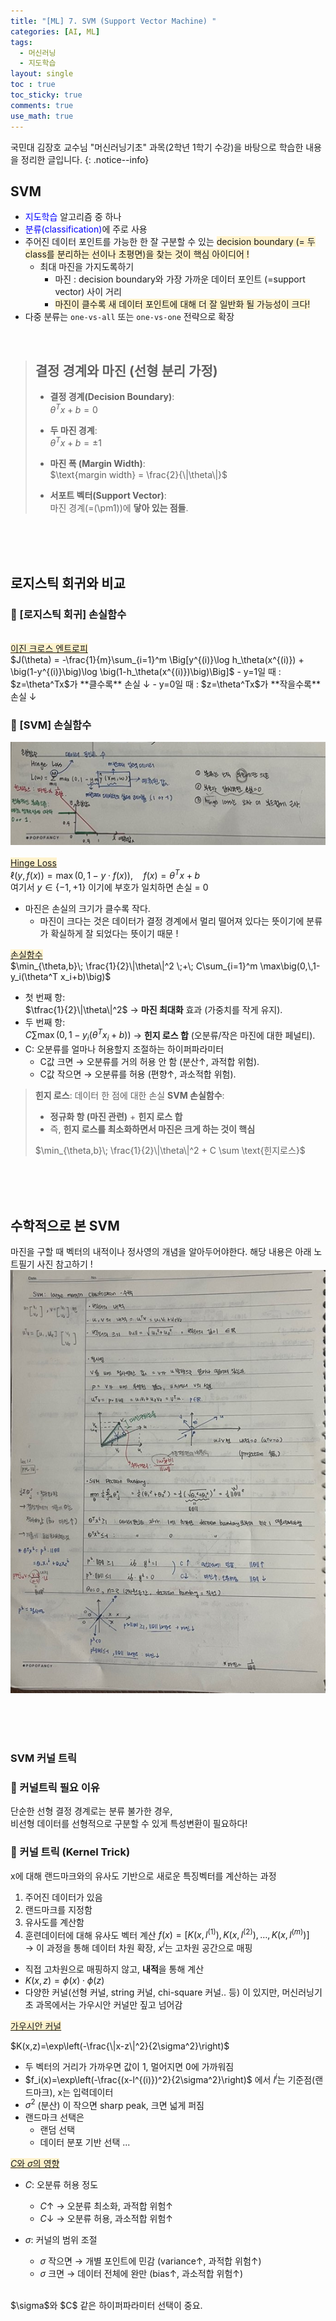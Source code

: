 ```yaml
---
title: "[ML] 7. SVM (Support Vector Machine) "
categories: [AI, ML]
tags:
  - 머신러닝
  - 지도학습
layout: single
toc : true
toc_sticky: true
comments: true
use_math: true
---
```


국민대 김장호 교수님 "머신러닝기초" 과목(2학년 1학기 수강)을 바탕으로 학습한 내용을 정리한 글입니다.
{: .notice--info}

## SVM
- <span style="color: blue">지도학습</span> 알고리즘 중 하나
- <span style="color: blue">분류(classification)</span>에 주로 사용
- 주어진 데이터 포인트를 가능한 한 잘 구분할 수 있는 <span style="background-color: #fff3cd">decision boundary (= 두 class를 분리하는 선이나 초평면)을 찾는 것이 핵심 아이디어 !</span>
  - 최대 마진을 가지도록하기 
    - 마진 : decision boundary와 가장 가까운 데이터 포인트 (=support vector) 사이 거리
    - <span style="background-color: #fff3cd">마진이 클수록 새 데이터 포인트에 대해 더 잘 일반화 될 가능성이 크다!</span>
- 다중 분류는 `one-vs-all` 또는 `one-vs-one` 전략으로 확장
<br>

> ## 결정 경계와 마진 (선형 분리 가정)
> - **결정 경계(Decision Boundary)**:  
>   $\theta^T x + b = 0$
> 
> - **두 마진 경계**:  
>   $\theta^T x + b = \pm 1$
> 
> - **마진 폭 (Margin Width)**:  
>   $\text{margin width} = \frac{2}{\|\theta\|}$
> - **서포트 벡터(Support Vector)**:  
>   마진 경계(=\(\pm1\))에 **닿아 있는 점들**.  

<br>
<br>
<br>

## 로지스틱 회귀와 비교
### 🐾 [로지스틱 회귀] 손실함수
<br>
<span style="background-color: #fff3cd"><u> 이진 크로스 엔트로피 </u> </span> <br>
$J(\theta) = -\frac{1}{m}\sum_{i=1}^m \Big[y^{(i)}\log h_\theta(x^{(i)}) + \big(1-y^{(i)}\big)\log \big(1-h_\theta(x^{(i)})\big)\Big]$
- y=1일 때 : $z=\theta^Tx$가 **클수록** 손실 ↓
- y=0일 때 : $z=\theta^Tx$가 **작을수록** 손실 ↓

### 🐾 [SVM] 손실함수
![kmeans 클러스터링 그림](/assets/images/hingeloss.png)  
<br>
<span style="background-color: #fff3cd"> <u> Hinge Loss </u>  </span> <br>
$\ell\big(y, f(x)\big)=\max\big(0,\, 1 - y\cdot f(x)\big),\quad f(x)=\theta^T x + b$
<br>
여기서 $y \in \{-1, +1\}$ 이기에 부호가 일치하면 손실 = 0
- 마진은 손실의 크기가 클수록 작다. 
  - 마진이 크다는 것은 데이터가 결정 경계에서 멀리 떨어져 있다는 뜻이기에 분류가 확실하게 잘 되었다는 뜻이기 때문 !
  
<span style="background-color: #fff3cd"><u> 손실함수 </u> </span> <br>
$\min_{\theta,b}\; \frac{1}{2}\|\theta\|^2 \;+\; C\sum_{i=1}^m \max\big(0,\,1-y_i(\theta^T x_i+b)\big)$
<br>
- 첫 번째 항:  
  $\tfrac{1}{2}\|\theta\|^2$ → **마진 최대화** 효과 (가중치를 작게 유지).
- 두 번째 항:  
  $C\sum \max(0,1-y_i(\theta^T x_i+b))$ → **힌지 로스 합** (오분류/작은 마진에 대한 페널티).
- C: 오분류를 얼마나 허용할지 조절하는 하이퍼파라미터
  - C값 크면 → 오분류를 거의 허용 안 함 (분산↑, 과적합 위험).
  - C값 작으면 → 오분류를 허용 (편향↑, 과소적합 위험).


> **힌지 로스**: 데이터 한 점에 대한 손실
> **SVM 손실함수**:  
>  - **정규화 항 (마진 관련)** + **힌지 로스 합**  
>   - 즉, **힌지 로스를 최소화하면서 마진은 크게 하는 것이 핵심**
>
> $\min_{\theta,b}\; \frac{1}{2}\|\theta\|^2 + C \sum \text{힌지로스}$

<br>
<br>
<br>

## 수학적으로 본 SVM 
마진을 구할 때 벡터의 내적이나 정사영의 개념을 알아두어야한다. 
해당 내용은 아래 노트필기 사진 참고하기 !
![svm_math](/assets/images/svm_math.png)  

<br>
<br>
<br>

### SVM 커널 트릭
### 🐾 커널트릭 필요 이유
단순한 선형 결정 경계로는 분류 불가한 경우, <br>
비선형 데이터를 선형적으로 구분할 수 있게 특성변환이 필요하다!

### 🐾 커널 트릭 (Kernel Trick)
x에 대해 랜드마크와의 유사도 기반으로 새로운 특징벡터를 계산하는 과정

1. 주어진 데이터가 있음
2. 랜드마크를 지정함
3. 유사도를 계산함
4. 훈련데이터에 대해 유사도 벡터 계산
$f(x) = [K(x,l^{(1)}), K(x,l^{(2)}), \dots, K(x,l^{(m)})]$ <br>
-> 이 과정을 통해 데이터 차원 확장, $x^i$는 고차원 공간으로 매핑

- 직접 고차원으로 매핑하지 않고, **내적**을 통해 계산
- $K(x,z)=\phi(x)\cdot\phi(z)$
- 다양한 커널(선형 커널, string 커널, chi-square 커널.. 등) 이 있지만, 머신러닝기초 과목에서는 가우시안 커널만 짚고 넘어감
  
<span style="background-color: #fff3cd"><u> 가우시안 커널 </u> </span> <br>

$K(x,z)=\exp\left(-\frac{\|x-z\|^2}{2\sigma^2}\right)$

- 두 벡터의 거리가 가까우면 값이 1, 멀어지면 0에 가까워짐
- $f_i(x)=\exp\left(-\frac{(x-l^{(i)})^2}{2\sigma^2}\right)$ 에서 $l^i$는 기준점(랜드마크), x는 입력데이터
- $\sigma^2$ (분산) 이 작으면 sharp peak, 크면 넓게 퍼짐
- 랜드마크 선택은
  - 랜덤 선택
  - 데이터 분포 기반 선택 ...


<span style="background-color: #fff3cd"><u> $C$와 $\sigma$의 영향 </u> </span> <br>
- $C$: 오분류 허용 정도  
  - $C\uparrow$ → 오분류 최소화, 과적합 위험↑  
  - $C\downarrow$ → 오분류 허용, 과소적합 위험↑  

- $\sigma$: 커널의 범위 조절  
  - $\sigma$ 작으면 → 개별 포인트에 민감 (variance↑, 과적합 위험↑)  
  - $\sigma$ 크면 → 데이터 전체에 완만 (bias↑, 과소적합 위험↑) 
<br>
<span style="color = red"> $\sigma$와 $C$ 같은 하이퍼파라미터 선택이 중요. </span>